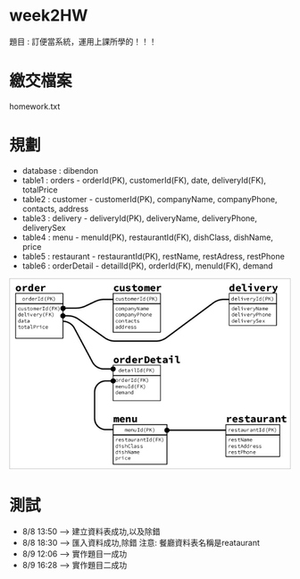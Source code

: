 # week2HW
題目 : 訂便當系統，運用上課所學的！！！

# 繳交檔案
homework.txt

# 規劃
- database : dibendon
- table1 : orders - orderId(PK), customerId(FK), date, deliveryId(FK), totalPrice
- table2 : customer - customerId(PK), companyName, companyPhone, contacts, address
- table3 : delivery - deliveryId(PK), deliveryName, deliveryPhone, deliverySex
- table4 : menu - menuId(PK), restaurantId(FK), dishClass, dishName, price
- table5 : restaurant - restaurantId(PK), restName, restAdress, restPhone
- table6 : orderDetail - detailId(PK), orderId(FK), menuId(FK), demand

![design](./design2.jpg)

# 測試
- 8/8 13:50 --> 建立資料表成功,以及除錯
- 8/8 18:30 --> 匯入資料成功,除錯  注意: 餐廳資料表名稱是reataurant
- 8/9 12:06 --> 實作題目一成功
- 8/9 16:28 --> 實作題目二成功